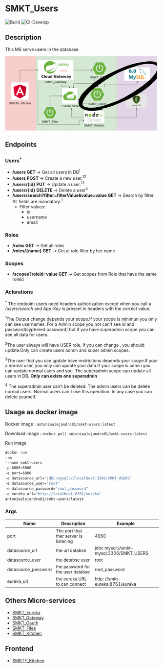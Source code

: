# SMKT_Users

![Build](https://github.com/AntonioAlejandro01/SMKT_Users/workflows/Build/badge.svg?branch=master)
![CI-Develop](https://github.com/AntonioAlejandro01/SMKT_Users/workflows/CI-Develop/badge.svg?branch=development)
## Description

This MS serve users in the database

![X](smktusers.png)

## Endpoints

### Users<sup>\*<sup>

- **/users GET** -> Get all users in DB<sup>1</sup>
- **/users POST** -> Create a new user.<sup>12</sup>
- **/users/{id} PUT** -> Update a user.<sup>13</sup>
- **/users/{id} DELETE** -> Delete a user<sup>4</sup>
- **/users/search?filter=filterValue&value=value GET** -> Search by filter. All fields are mandatory.<sup>1</sup>
  - Filter values:
    - id
    - username
    - email

### Roles

- **/roles GET** -> Get all roles
- **/roles/{name} GET** -> Get al role filter by her name

### Scopes

- **/scopes?roleId=value GET** -> Get scopes from Role that have the same roleId

### Aclarations

<sup>*</sup> The endpoint users need headers authorization except when you call a _/users/search_ and _App-Key_ is present in headers with the correct value.

<sup>1</sup>The Output change depends your scope.If your scope is minimun you only can see usernames. For a Admin scope you not can't see id and password(cyphered password) but if you have superadmin scope you can see all data for users.

<sup>2</sup>The user always will have USER role, if you can change , you should update.Only can create users admin and super admin scopes.

<sup>3</sup>The user that you can update have restrictions depends your scope.If your a normal user, you only can update your data.If your scope is admin you can update normal users and you. The superadmin scope can update all users in DB. **Only can exists one superadmin**

<sup>4</sup> The superadmin user can't be deleted. The admin users can be delete normal users. Normal users can't use this operation. In any case you can delete yourself.

## Usage as docker image

Docker image : `antonioalejandro01/smkt-users:latest`

Download image : ```docker pull antonioalejandro01/smkt-users:latest```

Run image

```bash
docker run 
-rm
--name smkt-users
-p 6060:6060 
-e port=6060 
-e datasource_url="jdbc:mysql://localhost:3306/SMKT_USERS" 
-e datasource_user="root" 
-e datasource_password="root_password"
-e eureka_url="http://localhost:8761/eureka"
antonioalejandro01/smkt-users:latest 
```

### Args

| Name | Description | Example |
| ---- | ----------- | ------- |
| port | The port that ther server is listening | 4060 |
| datasource_url | the url databse | jdbc:mysql://smkt-mysql:3306/SMKT_USERS |
| datasource_user | the databse user | root |
| datasource_password | the password for the user databse | root_password |
| eureka_url | the eureka URL to can connect | http: //smkt-eureka:8761/eureka |

## Others Micro-services

- [SMKT_Eureka](https://github.com/AntonioAlejandro01/SMKT_Eureka)
- [SMKT_Gateway](https://github.com/AntonioAlejandro01/SMKT_Gateway)
- [SMKT_Oauth](https://github.com/AntonioAlejandro01/SMKT_Oauth)
- [SMKT_Files](https://github.com/AntonioAlejandro01/SMKT_Files)
- [SMKT_Kitchen](https://github.com/AntonioAlejandro01/SMKT_Kitchen)

## Frontend

- [SMKTF_Kitchen](https://github.com/AntonioAlejandro01/SMKTF_Kitchen)
